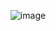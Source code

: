 <div align="center">

<!-- [![github stats](https://github-readme-stats.vercel.app/api?username=asiankoala&theme=prussian&show_icons=true&count_private=true&hide=contribs)](https://github.com/anuraghazra/github-readme-stats)  
 -->

![image](https://user-images.githubusercontent.com/45741682/160018552-c90f1f37-cc46-49e4-a8cb-9732fa427d61.png)

<!--   ![](https://cdn.discordapp.com/attachments/674825944699109376/948789808883462144/hutaocrop.jpg)   -->
<!--   [discord](https://discordapp.com/users/343436575046369292)   -->
</div>
